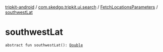 [tripkit-android](../../index.md) / [com.skedgo.tripkit.ui.search](../index.md) / [FetchLocationsParameters](index.md) / [southwestLat](./southwest-lat.md)

# southwestLat

`abstract fun southwestLat(): `[`Double`](https://kotlinlang.org/api/latest/jvm/stdlib/kotlin/-double/index.html)